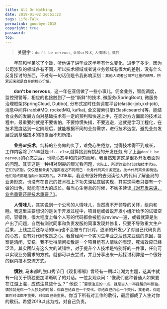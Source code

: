 ```yaml
---
title: All Or Nothing
date: 2019-01-02 20:51:23
tags: Life-Talk
permalink: goodbye-2018
copyright: true
password:
top:
---
```


> **关键字**：`don't be nervous`, `业务or技术`, `人情味儿`, `慎独`
<!-- more -->

　　年前和学弟吃了个饭，听他讲了讲毕业这半年有什么变化，进步了多少，因为公司涉及的领域各有不同，所以技术领域或者说业务领域有很大的差别，没有什么反复探讨的东西，不过有一句话倒是令我影响深刻：`其他人或者公司不注重的细节，积累起来就是自身的核心价值。`

　　**don't be nervous**，这一年在亚信做了一些小事儿，佣金业务，智能调度，监控预警等，相应的也接触到了一些"新鲜"的技术, 微服务(SpringBoot), 微服务治理框架(SpringCloud, Dubbo), 分布式定时任务调度平台(elastic-job,xxl-job), 消息中间件(rabbitMQ, rocketMQ, kafka), 全文搜索引擎(Elasticsearch)等，能结合业务的发展方向对基础技术有一定的预判和快速上手，在面对方方面面的技术过程中，最重要的就是不要害怕，不要惊慌失措，不要逃避，这就是学习工程化，在技术宽度达到一定阶段后，就能根据不同的业务需求，进行技术选型，避免业务发展受到基础技术的拖累而不知所措。

　　**业务or技术**，纯粹的业务做的久了，难免心生倦怠，觉得技术得不到成长，工作内容除了`CRUD`就是`if...else`,就算接到有挑战的开发任务,有了上面`don't be nervous`的心态之后，也能心态平和的迎刃而解。我当然知道这是很多开发者面对的问题。其实这是一种相对割裂的眼光看问题，`实际上，所谓的业务代码和技术代码，它们的区别，仅仅是和业务的距离远近不同而已：业务代码离业务更近，技术代码离业务稍远。他们最终都是指向业务实现的`。2018年，我没有很好的去阅读他人的代码了解全局的业务形态，也没有在自己的技术栈上下功夫深钻底层实现，其实这两者只要有一个做的出色，就能有很大的成长。每当心生倦怠的时候，不妨多读读[《对开发来讲，业务重要还是技术重要？》](https://mp.weixin.qq.com/s/MiV-_xkWeT-mWMZbmJ8NBA)。

　　**人情味儿**，其实说到一个公司的人情味儿，当然离不开领导的关怀，组内和睦。我这里主要想说的是关于开发过程中，项目组或者说开发小组所给予的试错空间，容错性，很大程度上每个人写的代码都会被组长review一遍，或者就算是生产出了问题，自然有测试同事和负责发版的同事发现并修复，只要不导致重大生产后果，上线之后还存活的bug也不会被专门针对，逐渐的开发少了对自己代码负责的心态，没有对代码敬畏之心。我曾经问一个实习生毕业之后还来亚信的原因，答案是清闲，安稳。我不觉得清闲松散是一个项目组有人情味的表现，死海效应已经泛滥。其实团队有这么大的试错性，对于提升个人技术是特别好的一件事，任何可以实现业务需求的方式，就都可以去尝试，并且分享出来一起探讨利弊是一个很好的组内技术交流方式。

　　**慎独**, 马未都的脱口秀节目《观复嘟嘟》曾经有一期以江湖为主题，这其中就有一段关于慎独更加清晰明了的对话。一位女观众问：“像我们这种普通人如果要在江湖上混，应该注意些什么？” 他说：“`要很注意的一点，就是古人一再提醒的叫慎独。慎独就是你一个人独处的时候，你自己给自己一个交代，你给自己内心一个交代，我老说，你这事你对谁都不重要，对你自己最重要`。你当下所有对工作的敷衍，最后都成了人生对你的敷衍。希望2019以此为戒，对自己负责。
